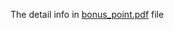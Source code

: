 The detail info in [bonus_point.pdf](https://github.com/thaok61/bonus_point_MDP/blob/main/bonus_point.pdf) file


